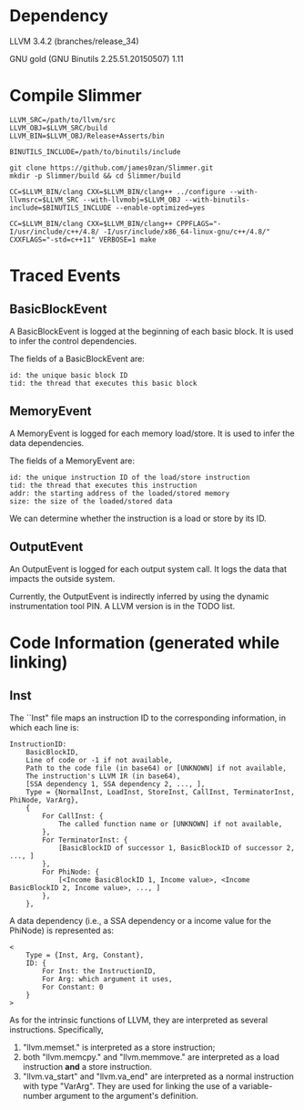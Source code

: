 # Dependency

LLVM 3.4.2 (branches/release_34)

GNU gold (GNU Binutils 2.25.51.20150507) 1.11

# Compile Slimmer

    LLVM_SRC=/path/to/llvm/src
    LLVM_OBJ=$LLVM_SRC/build
    LLVM_BIN=$LLVM_OBJ/Release+Asserts/bin

    BINUTILS_INCLUDE=/path/to/binutils/include 

    git clone https://github.com/james0zan/Slimmer.git
    mkdir -p Slimmer/build && cd Slimmer/build

    CC=$LLVM_BIN/clang CXX=$LLVM_BIN/clang++ ../configure --with-llvmsrc=$LLVM_SRC --with-llvmobj=$LLVM_OBJ --with-binutils-include=$BINUTILS_INCLUDE --enable-optimized=yes

    CC=$LLVM_BIN/clang CXX=$LLVM_BIN/clang++ CPPFLAGS="-I/usr/include/c++/4.8/ -I/usr/include/x86_64-linux-gnu/c++/4.8/" CXXFLAGS="-std=c++11" VERBOSE=1 make

# Traced Events

## BasicBlockEvent

A BasicBlockEvent is logged at the beginning of each basic block.
It is used to infer the control dependencies.

The fields of a BasicBlockEvent are:

    id: the unique basic block ID
    tid: the thread that executes this basic block

## MemoryEvent

A MemoryEvent is logged for each memory load/store.
It is used to infer the data dependencies.

The fields of a MemoryEvent are:

    id: the unique instruction ID of the load/store instruction
    tid: the thread that executes this instruction
    addr: the starting address of the loaded/stored memory
    size: the size of the loaded/stored data

We can determine whether the instruction is a load or store by its ID.

## OutputEvent

An OutputEvent is logged for each output system call.
It logs the data that impacts the outside system.

Currently, the OutputEvent is indirectly inferred by using the dynamic instrumentation tool PIN.
A LLVM version is in the TODO list.

# Code Information (generated while linking)

## Inst

The ``Inst" file maps an instruction ID to the corresponding information,
in which each line is:

    InstructionID:
        BasicBlockID,
        Line of code or -1 if not available,
        Path to the code file (in base64) or [UNKNOWN] if not available,
        The instruction's LLVM IR (in base64),
        [SSA dependency 1, SSA dependency 2, ..., ],
        Type = {NormalInst, LoadInst, StoreInst, CallInst, TerminatorInst, PhiNode, VarArg},
        {
            For CallInst: {
                The called function name or [UNKNOWN] if not available,
            },
            For TerminatorInst: {
                [BasicBlockID of successor 1, BasicBlockID of successor 2, ..., ]
            },
            For PhiNode: {
                [<Income BasicBlockID 1, Income value>, <Income BasicBlockID 2, Income value>, ..., ]
            },
        },
        

A data dependency (i.e., a SSA dependency or a income value for the PhiNode) is represented as:

    <
        Type = {Inst, Arg, Constant},
        ID: {
            For Inst: the InstructionID,
            For Arg: which argument it uses,
            For Constant: 0
        }
    >

As for the intrinsic functions of LLVM, they are interpreted as several instructions.
Specifically, 

1. "llvm.memset." is interpreted as a store instruction;
2. both "llvm.memcpy." and "llvm.memmove." are interpreted as a load instruction **and** a store instruction.
3. "llvm.va_start" and "llvm.va_end" are interpreted as a normal instruction with type "VarArg". They are used for linking the use of a variable-number argument to the argument's definition.

